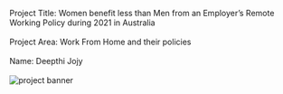Project Title: Women benefit less than Men from an Employer’s Remote Working Policy during 2021 in Australia
<br>
<br>
Project Area: Work From Home and their policies
<br>
<br>
Name: Deepthi Jojy
<br>
<br>
![project banner](https://user-images.githubusercontent.com/122414196/232620122-67efd243-fccb-449d-a008-19e0a7df80d6.png)